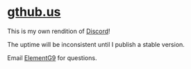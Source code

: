 # [gthub.us](https://www.gthub.us)

This is my own rendition of [Discord](https://www.discordapp.com)!

The uptime will be inconsistent until I publish a stable version.

Email [ElementG9](mailto:elementg9dev@gmail.com) for questions.